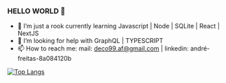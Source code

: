 ### HELLO WORLD 👋

- 🌱 I’m just a rook currently learning Javascript | Node | SQLite | React | NextJS
- 🤔 I’m looking for help with GraphQL | TYPESCRIPT
- 📫 How to reach me: mail: deco99.af@gmail.com | linkedin: andré-freitas-8a084120b

[![Top Langs](https://github-readme-stats.vercel.app/api/top-langs/?username=andredefreitas&layout=compact)](https://github.com/andredefreitas/github-readme-stats)

